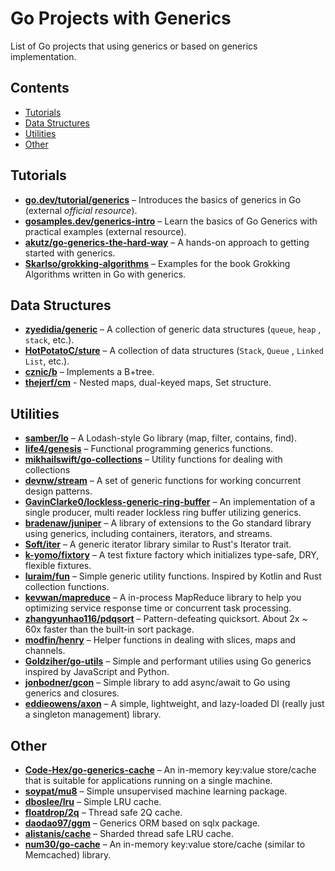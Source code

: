 # Go Projects with Generics

List of Go projects that using generics or based on generics implementation.

## Contents

- [Tutorials](#Tutorials)
- [Data Structures](#data-structures)
- [Utilities](#Utilities)
- [Other](#Other)

## Tutorials

- **[go.dev/tutorial/generics](https://go.dev/doc/tutorial/generics)** – Introduces the basics of generics in Go (external _official resource_).
- **[gosamples.dev/generics-intro](https://gosamples.dev/tags/generics-intro/)** – Learn the basics of Go Generics with
  practical examples (external resource).
- **[akutz/go-generics-the-hard-way](https://github.com/akutz/go-generics-the-hard-way)** – A hands-on approach to
  getting started with generics.
- **[Skarlso/grokking-algorithms](https://github.com/Skarlso/grokking-algorithms)** – Examples for the book Grokking
  Algorithms written in Go with generics.

## Data Structures

- **[zyedidia/generic](https://github.com/zyedidia/generic)** – A collection of generic data structures (`queue`, `heap`
  , `stack`, etc.).
- **[HotPotatoC/sture](https://github.com/HotPotatoC/sture)** – A collection of data structures (`Stack`, `Queue`
  , `Linked List`, etc.).
- **[cznic/b](https://gitlab.com/cznic/b)** – Implements a B+tree.
- **[thejerf/cm](https://github.com/thejerf/cm)** - Nested maps, dual-keyed maps, Set structure.

## Utilities

- **[samber/lo](https://github.com/samber/lo)** – A Lodash-style Go library (map, filter, contains, find).
- **[life4/genesis](https://github.com/life4/genesis)** – Functional programming generics functions.
- **[mikhailswift/go-collections](https://github.com/mikhailswift/go-collections)** – Utility functions for dealing with
  collections
- **[devnw/stream](https://github.com/devnw/stream)** – A set of generic functions for working concurrent design
  patterns.
- **[GavinClarke0/lockless-generic-ring-buffer](https://github.com/GavinClarke0/lockless-generic-ring-buffer)** – An
  implementation of a single producer, multi reader lockless ring buffer utilizing generics.
- **[bradenaw/juniper](https://github.com/bradenaw/juniper)** – A library of extensions to the Go standard library using
  generics, including containers, iterators, and streams.
- **[Soft/iter](https://github.com/Soft/iter)** – A generic iterator library similar to Rust's Iterator trait.
- **[k-yomo/fixtory](https://github.com/k-yomo/fixtory)** – A test fixture factory which initializes type-safe, DRY,
  flexible fixtures.
- **[luraim/fun](https://github.com/luraim/fun)** – Simple generic utility functions. Inspired by Kotlin and Rust
  collection functions.
- **[kevwan/mapreduce](https://github.com/kevwan/mapreduce)** – A in-process MapReduce library to help you optimizing
  service response time or concurrent task processing.
- **[zhangyunhao116/pdqsort](https://github.com/zhangyunhao116/pdqsort)** – Pattern-defeating quicksort. About 2x ~ 60x
  faster than the built-in sort package.
- **[modfin/henry](https://github.com/modfin/henry)** – Helper functions in dealing with slices, maps and channels.
- **[Goldziher/go-utils](https://github.com/Goldziher/go-utils)** – Simple and performant utilies using Go generics
  inspired by JavaScript and Python.
- **[jonbodner/gcon](https://github.com/jonbodner/gcon)** – Simple library to add async/await to Go using generics and
  closures.
- **[eddieowens/axon](https://github.com/eddieowens/axon)** – A simple, lightweight, and lazy-loaded DI (really just a
  singleton management) library.

## Other

- **[Code-Hex/go-generics-cache](https://github.com/Code-Hex/go-generics-cache)** – An in-memory key:value store/cache
  that is suitable for applications running on a single machine.
- **[soypat/mu8](https://github.com/soypat/mu8)** – Simple unsupervised machine learning package.
- **[dboslee/lru](https://github.com/dboslee/lru)** – Simple LRU cache.
- **[floatdrop/2q](https://github.com/floatdrop/2q)** – Thread safe 2Q cache.
- **[daodao97/ggm](https://github.com/daodao97/ggm)** – Generics ORM based on sqlx package.
- **[alistanis/cache](https://github.com/alistanis/cache)** – Sharded thread safe LRU cache.
- **[num30/go-cache](https://github.com/num30/go-cache)** – An in-memory key:value store/cache (similar to Memcached)
  library.
